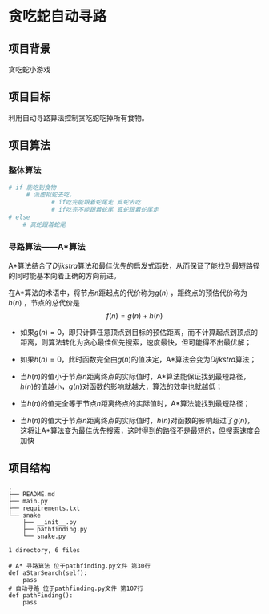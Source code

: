 # 贪吃蛇自动寻路

## 项目背景

贪吃蛇小游戏

## 项目目标

利用自动寻路算法控制贪吃蛇吃掉所有食物。

## 项目算法

### 整体算法

```python
# if 能吃到食物
     # 派虚拟蛇去吃，
            # if吃完能跟着蛇尾走 真蛇去吃
            # if吃完不能跟着蛇尾 真蛇跟着蛇尾走
# else
    # 真蛇跟着蛇尾
```

### 寻路算法——A*算法

A\*算法结合了$Dijkstra$算法和最佳优先的启发式函数，从而保证了能找到最短路径的同时能基本向着正确的方向前进。

在A\*算法的术语中，将节点$n$距起点的代价称为$g(n)$ ，距终点的预估代价称为$h(n)$ ，节点的总代价是$$f(n) = g(n) + h(n)$$

- 如果$g(n)=0$，即只计算任意顶点到目标的预估距离，而不计算起点到顶点的距离，则算法转化为贪心最佳优先搜索，速度最快，但可能得不出最优解；

- 如果$h(n)=0$，此时函数完全由$g(n)$的值决定，A\*算法会变为$Dijkstra$算法；

- 当$h(n)$的值小于节点$n$距离终点的实际值时，A\*算法能保证找到最短路径，$h(n)$的值越小，$g(n)$对函数的影响就越大，算法的效率也就越低；

- 当$h(n)$的值完全等于节点$n$距离终点的实际值时，A\*算法能找到最短路径；
- 当$h(n)$的值大于节点$n$距离终点的实际值时，$h(n)$对函数的影响超过了$g(n)$，这将让A\*算法变为最佳优先搜索，这时得到的路径不是最短的，但搜索速度会加快

## 项目结构

```shell
.                   
├── README.md       
├── main.py
├── requirements.txt
└── snake
    ├── __init__.py
    ├── pathfinding.py
    └── snake.py

1 directory, 6 files
```

```shell
# A* 寻路算法 位于pathfinding.py文件 第30行
def aStarSearch(self):
	pass
# 自动寻路 位于pathfinding.py文件 第107行
def pathFinding():
	pass
```

